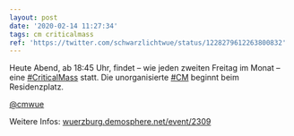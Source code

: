 ```yaml
---
layout: post
date: '2020-02-14 11:27:34'
tags: cm criticalmass
ref: 'https://twitter.com/schwarzlichtwue/status/1228279612263800832'
---
```

Heute Abend, ab 18:45 Uhr, findet – wie jeden zweiten Freitag im Monat – eine [#CriticalMass](/t/criticalmass) statt. Die unorganisierte [#CM](/t/cm) beginnt beim Residenzplatz.



[@cmwue](https://twitter.com/cmwue)



Weitere Infos: [wuerzburg.demosphere.net/event/2309](https://wuerzburg.demosphere.net/event/2309)